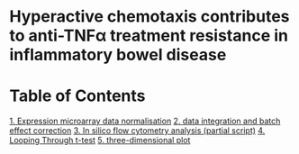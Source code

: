 # Hyperactive chemotaxis contributes to anti-TNFα treatment resistance in inflammatory bowel disease

# Table of Contents
[1. Expression microarray data normalisation]()
[2. data integration and batch effect correction]()
[3. In silico flow cytometry analysis (partial script)]()
[4. Looping Through t-test]()
[5. three-dimensional plot]()
